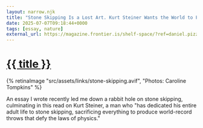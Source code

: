 ```yaml
---
layout: narrow.njk
title: "Stone Skipping Is a Lost Art. Kurt Steiner Wants the World to Find It."
date: 2025-07-07T09:18:44+0000
tags: [essay, nature]
external_url: https://magazine.frontier.is/shelf-space/?ref=daniel.pizza
---
```


<h1><a href="{{ external_url }}">{{ title }}</a></h1>

{% retinaImage "src/assets/links/stone-skipping.avif", "Photos: Caroline Tompkins" %}

An essay I wrote recently led me down a rabbit hole on stone skipping, culminating in this read on Kurt Steiner, a man who "has dedicated his entire adult life to stone skipping, sacrificing everything to produce world-record throws that defy the laws of physics."